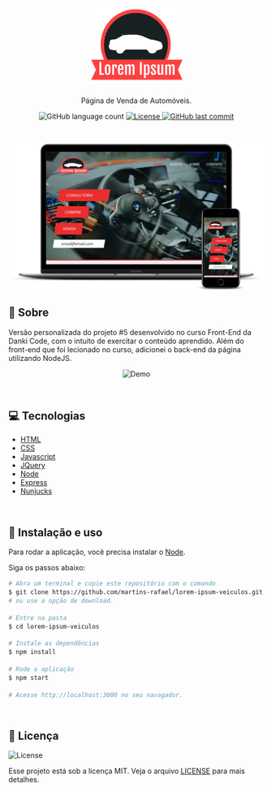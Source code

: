 <h1 align="center">
  <img src="public/images/logo.png" alt="logo" >
</h1>

<p align="center">Página de Venda de Automóveis.</p>

<p align="center">
  <img alt="GitHub language count" src="https://img.shields.io/github/languages/count/martins-rafael/lorem-ipsum-veiculos?color=eb2d2d">
  <a href="https://opensource.org/licenses/MIT">
    <img alt="License" src="https://img.shields.io/badge/license-MIT-eb2d2d">
  </a>
  <a href="https://github.com/martins-rafael/lorem-ipsum-veiculos/commits/master">
    <img alt="GitHub last commit" src="https://img.shields.io/github/last-commit/martins-rafael/lorem-ipsum-veiculos?color=eb2d2d">
  </a>
</p>

<br>

<p align="center">
  <img src=".github/screenshot.png" alt="Screenshot" >
</p>

## :red_car: Sobre

Versão personalizada do projeto #5 desenvolvido no curso Front-End da Danki Code, com o intuito de exercitar o conteúdo aprendido. Além do front-end que foi lecionado no curso, adicionei o back-end da página utilizando NodeJS.

<p align="center">
  <img src=".github/demo.gif" alt="Demo" >
</p>

<br>

## :computer: Tecnologias
- [HTML](https://devdocs.io/html/)
- [CSS](https://devdocs.io/css/)
- [Javascript](https://devdocs.io/javascript/)
- [JQuery](https://jquery.com/)
- [Node](https://nodejs.org/en/)
- [Express](https://expressjs.com/)
- [Nunjucks](https://mozilla.github.io/nunjucks/)

<br>

## :wrench: Instalação e uso

Para rodar a aplicação, você precisa instalar o [Node](https://nodejs.org/en/).

Siga os passos abaixo:

```bash
# Abra um terminal e copie este repositório com o comando
$ git clone https://github.com/martins-rafael/lorem-ipsum-veiculos.git
# ou use a opção de download.

# Entre na pasta 
$ cd lorem-ipsum-veiculos

# Instale as dependências
$ npm install

# Rode a aplicação
$ npm start

# Acesse http://localhost:3000 no seu navagador.
```

<br>

## :memo: Licença
<img alt="License" src="https://img.shields.io/badge/license-MIT-eb2d2d">

Esse projeto está sob a licença MIT. Veja o arquivo [LICENSE](/LICENSE) para mais detalhes.
